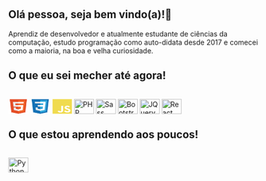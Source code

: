 ## Olá pessoa, seja bem vindo(a)!👋 

Aprendiz de desenvolvedor e atualmente estudante de ciências da computação, estudo programação como auto-didata desde 2017 e comecei como a maioria, na boa e velha curiosidade.

## O que eu sei mecher até agora!
<div style="display: inline_block"><br>
  <img title="HTML5" align="center" height="30" width="40" src="https://raw.githubusercontent.com/devicons/devicon/master/icons/html5/html5-original.svg">
  <img title="CSS3" align="center" height="30" width="40" src="https://raw.githubusercontent.com/devicons/devicon/master/icons/css3/css3-original.svg">
    <img title="Javascript" align="center" height="30" width="40" src="https://raw.githubusercontent.com/devicons/devicon/master/icons/javascript/javascript-plain.svg">
    <img title="PHP" align="center" height="30" width="40" src="https://cdn.jsdelivr.net/gh/devicons/devicon/icons/php/php-original.svg">
  <img title="Sass" align="center" height="30" width="40" src="https://cdn.jsdelivr.net/gh/devicons/devicon/icons/sass/sass-original.svg">
  <img title="Bootstrap" align="center" height="30" width="40" src="https://cdn.jsdelivr.net/gh/devicons/devicon/icons/bootstrap/bootstrap-original.svg">
  <img title="JQuery" align="center" height="30" width="40" src="https://cdn.jsdelivr.net/gh/devicons/devicon/icons/jquery/jquery-original.svg">
    <img title="React" align="center" height="30" width="40" src="https://cdn.jsdelivr.net/gh/devicons/devicon/icons/react/react-original.svg">
</div>

## O que estou aprendendo aos poucos!
<div style="display: inline_block"><br>
  <img title="Python" align="center" height="30" width="40" src="https://cdn.jsdelivr.net/gh/devicons/devicon/icons/python/python-original.svg">
</div>
  
